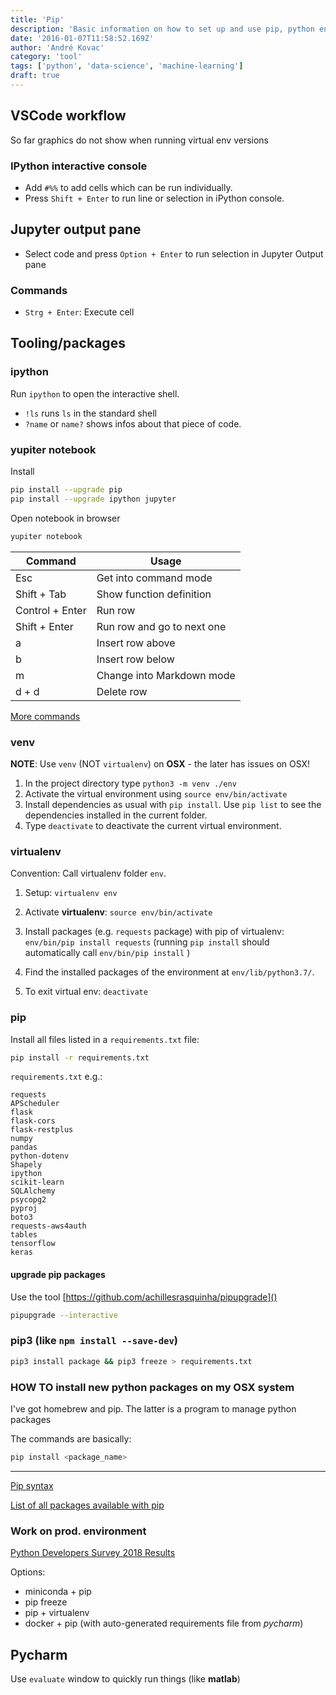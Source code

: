 ```yaml
---
title: 'Pip'
description: 'Basic information on how to set up and use pip, python environments and ipython'
date: '2016-01-07T11:58:52.169Z'
author: 'André Kovac'
category: 'tool'
tags: ['python', 'data-science', 'machine-learning']
draft: true
---
```


## VSCode workflow

So far graphics do not show when running virtual env versions

### IPython interactive console

* Add `#%%` to add cells which can be run individually.
* Press `Shift + Enter` to run line or selection in iPython console.

## Jupyter output pane

* Select code and press `Option + Enter` to run selection in Jupyter Output pane

### Commands

* `Strg + Enter`: Execute cell


## Tooling/packages

### ipython

Run `ipython` to open the interactive shell.

* `!ls` runs `ls` in the standard shell
* `?name` or `name?` shows infos about that piece of code.


### yupiter notebook

Install

```bash
pip install --upgrade pip
pip install --upgrade ipython jupyter
```

Open notebook in browser

```bash
yupiter notebook
```

| Command | Usage |
|---|---|
| Esc | Get into command mode |
| Shift + Tab | Show function definition |
| Control + Enter | Run row |
| Shift + Enter | Run row and go to next one |
| a | Insert row above |
| b | Insert row below |
| m | Change into Markdown mode |
| d + d | Delete row |

[More commands](https://www.dataquest.io/blog/jupyter-notebook-tips-tricks-shortcuts/)

### venv

**NOTE**: Use `venv` (NOT `virtualenv`) on **OSX** - the later has issues on OSX!

1. In the project directory type `python3 -m venv ./env`
2. Activate the virtual environment using `source env/bin/activate`
3. Install dependencies as usual with `pip install`. Use `pip list` to see the dependencies installed in the current folder.
4. Type `deactivate` to deactivate the current virtual environment.

### virtualenv

Convention: Call virtualenv folder `env`.

1. Setup: `virtualenv env`

2. Activate **virtualenv**: `source env/bin/activate`

3. Install packages (e.g. `requests` package) with pip of virtualenv: `env/bin/pip install requests` (running `pip install` should automatically call `env/bin/pip install` )
4. Find the installed packages of the environment at `env/lib/python3.7/`.

5. To exit virtual env: `deactivate`

### pip

Install all files listed in a `requirements.txt` file:

```bash
pip install -r requirements.txt
```

`requirements.txt` e.g.:

```
requests
APScheduler
flask
flask-cors
flask-restplus
numpy
pandas
python-dotenv
Shapely
ipython
scikit-learn
SQLAlchemy
psycopg2
pyproj
boto3
requests-aws4auth
tables
tensorflow
keras
```

#### upgrade pip packages

Use the tool [https://github.com/achillesrasquinha/pipupgrade]()

```bash
pipupgrade --interactive
```

### pip3 (like `npm install --save-dev`)

```bash
pip3 install package && pip3 freeze > requirements.txt
```

### HOW TO install new python packages on my OSX system

I've got homebrew and pip. The latter is a program to manage python packages

The commands are basically:

```bash
pip install <package_name>
```

---

[Pip syntax](https://pypi.python.org/pypi/pip)

[List of all packages available with pip](https://pypi.python.org/pypi/)

### Work on prod. environment

[Python Developers Survey 2018 Results](https://www.jetbrains.com/research/python-developers-survey-2018/)

Options:

* miniconda + pip
* pip freeze
* pip + virtualenv
* docker + pip (with auto-generated requirements file from *pycharm*)


## Pycharm

Use `evaluate` window to quickly run things (like **matlab**)